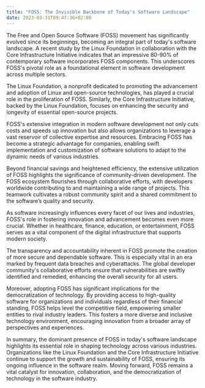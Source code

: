 ```yaml
---
title: "FOSS: The Invisible Backbone of Today's Software Landscape"
date: 2023-03-31T09:47:36+02:00
---
```


The Free and Open Source Software (FOSS) movement has significantly evolved since its beginnings, becoming an integral part of today's software landscape. A recent study by the Linux Foundation in collaboration with the Core Infrastructure Initiative indicates that an impressive 80-90% of contemporary software incorporates FOSS components. This underscores FOSS's pivotal role as a foundational element in software development across multiple sectors.

The Linux Foundation, a nonprofit dedicated to promoting the advancement and adoption of Linux and open-source technologies, has played a crucial role in the proliferation of FOSS. Similarly, the Core Infrastructure Initiative, backed by the Linux Foundation, focuses on enhancing the security and longevity of essential open-source projects.

FOSS's extensive integration in modern software development not only cuts costs and speeds up innovation but also allows organizations to leverage a vast reservoir of collective expertise and resources. Embracing FOSS has become a strategic advantage for companies, enabling swift implementation and customization of software solutions to adapt to the dynamic needs of various industries.

Beyond financial savings and heightened efficiency, the extensive utilization of FOSS highlights the significance of community-driven development. The FOSS ecosystem flourishes through collaborative efforts, with developers worldwide contributing to and maintaining a wide range of projects. This teamwork cultivates a robust community spirit and a shared commitment to the software’s quality and security.

As software increasingly influences every facet of our lives and industries, FOSS's role in fostering innovation and advancement becomes even more crucial. Whether in healthcare, finance, education, or entertainment, FOSS serves as a vital component of the digital infrastructure that supports modern society.

The transparency and accountability inherent in FOSS promote the creation of more secure and dependable software. This is especially vital in an era marked by frequent data breaches and cyberattacks. The global developer community's collaborative efforts ensure that vulnerabilities are swiftly identified and remedied, enhancing the overall security for all users.

Moreover, adopting FOSS has significant implications for the democratization of technology. By providing access to high-quality software for organizations and individuals regardless of their financial standing, FOSS helps level the competitive field, empowering smaller entities to rival industry leaders. This fosters a more diverse and inclusive technology environment, encouraging innovation from a broader array of perspectives and experiences.

In summary, the dominant presence of FOSS in today's software landscape highlights its essential role in shaping technology across various industries. Organizations like the Linux Foundation and the Core Infrastructure Initiative continue to support the growth and sustainability of FOSS, ensuring its ongoing influence in the software realm. Moving forward, FOSS remains a vital catalyst for innovation, collaboration, and the democratization of technology in the software industry.
